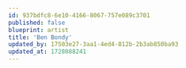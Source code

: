 ```yaml
---
id: 937bdfc8-6e10-4166-8067-757e089c3701
published: false
blueprint: artist
title: 'Ben Bondy'
updated_by: 17503e27-3aa1-4ed4-812b-2b3ab850ba93
updated_at: 1728088241
---
```

